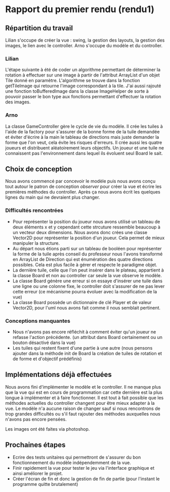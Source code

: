 # Rapport du premier rendu (rendu1)

## Répartition du travail

Lilian s'occupe de créer la vue : swing, la gestion des layouts, la gestion des images, le lien avec le controller.
Arno s'occupe du modèle et du controller.

### Lilian

L'étape suivante à été de coder un algorithme permettant de déterminer la rotation à effectuer sur une image à partir de l'attribut ArrayList<Direction> d'un objet Tile donné en paramètre. L'algorithme se trouve dans la fonction getTileImage qui retourne l'image correspondant à la tile.
J'ai aussi rajouté une fonction toBufferedImage dans la classe ImageHelper de sorte à pouvoir passer le bon type aux fonctions permettant d'effectuer la rotation des images.

### Arno

La classe GameController gère le cycle de vie du modèle. Il crée les tuiles à l'aide de la factory pour s'assurer de la bonne forme de la tuile demandée et éviter d'écrire à la main le tableau de directions mais juste demander la forme que l'on veut, cela évite les risques d'erreurs. Il crée aussi les quatre joueurs et distribuent aléatoirement leurs objectifs.
Un joueur et une tuile ne connaissent pas l'environnement dans lequel ils évoluent seul Board le sait.

## Choix de conception

Nous avons commencé par concevoir le modèle puis nous avons conçu tout autour le patron de conception _observer_ pour créer la vue et écrire les premières méthodes du controller. Après ça nous avons écrit les quelques lignes du main qui ne devraient plus changer.

### Difficultés rencontrées

- Pour représenter la position du joueur nous avons utilisé un tableau de deux éléments x et y cependant cette strcuture ressemble beaucoup à un vecteur deux dimensions. Nous avons donc crées une classe Vector2D pour représenter la position d'un joueur. Cela permet de mieux manipuler la structure.
- Au départ nous étions parti sur un tableau de booléen pour représenter la forme de la tuile après conseil du professeur nous l'avons transformé en ArrayList de Direction qui est énumération des quatre directions possibles. Cela est plus facile à gérer et respecte le paradigme objet.
- La dernière tuile, celle que l'on peut insérer dans le plateau, appartient à la classe Board et non au controller car seule la vue observe le modèle.
- La classe Board génère une erreur si on essaye d'insérer une tuile dans une ligne ou une colonne fixe, le controller doit s'assurer de ne pas lever cette erreur (ce mécanisme pourra évoluer avec la modification de la vue)
- La classe Board possède un dictionnaire de clé Player et de valeur Vector2D, pour l'uml nous avons fait comme il nous semblait pertinent.

### Conceptions manquantes

- Nous n'avons pas encore réfléchit à comment éviter qu'un joueur ne refasse l'action précédente. (un attribut dans Board certainement ou un bouton désactivé dans la vue)
- Les tuiles qui restent fixent d'une partie à une autre (nous pensons ajouter dans la méthode init de Board la création de tuiles de rotation et de forme et d'objectif prédéfinis)

## Implémentations déjà effectuées

Nous avons fini d'implémenter le modèle et le controller.
Il ne manque plus que la vue qui est en cours de programmation car cette dernière est la plus longue à implémenter et à faire fonctionner.
Il est tout à fait possible que les méthodes actuelles du controller changent pour être mieux adapter à la vue.
Le modèle n'a aucune raison de changer sauf si nous rencontrons de trop grandes difficultés ou s'il faut rajouter des méthodes auxquelles nous n'avons pas encore pensées.

Les images ont été faites via photoshop.

## Prochaines étapes

- Ecrire des tests unitaires qui permettront de s'assurer du bon fonctionneement du modèle indépendemment de la vue.
- Finir rapidement la vue pour tester le jeu via l'interface graphique et ainsi améliorer le projet.
- Créer l'écran de fin et donc la gestion de fin de partie (pour l'instant le programme quitte brutalement)
